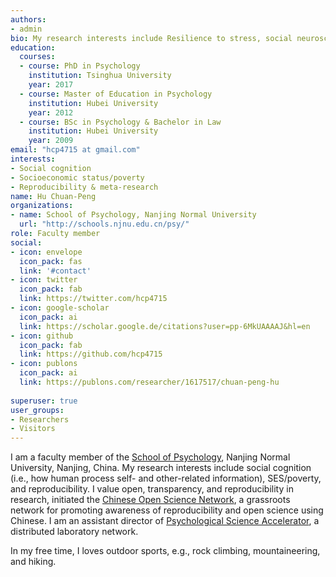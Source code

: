 ```yaml
---
authors:
- admin
bio: My research interests include Resilience to stress, social neuroscience, and reproducibility.
education:
  courses:
  - course: PhD in Psychology
    institution: Tsinghua University
    year: 2017
  - course: Master of Education in Psychology
    institution: Hubei University
    year: 2012
  - course: BSc in Psychology & Bachelor in Law
    institution: Hubei University
    year: 2009
email: "hcp4715 at gmail.com"
interests:
- Social cognition
- Socioeconomic status/poverty
- Reproducibility & meta-research
name: Hu Chuan-Peng
organizations:
- name: School of Psychology, Nanjing Normal University
  url: "http://schools.njnu.edu.cn/psy/"
role: Faculty member
social:
- icon: envelope
  icon_pack: fas
  link: '#contact'
- icon: twitter
  icon_pack: fab
  link: https://twitter.com/hcp4715
- icon: google-scholar
  icon_pack: ai
  link: https://scholar.google.de/citations?user=pp-6MkUAAAAJ&hl=en
- icon: github
  icon_pack: fab
  link: https://github.com/hcp4715
- icon: publons
  icon_pack: ai
  link: https://publons.com/researcher/1617517/chuan-peng-hu
  
superuser: true
user_groups:
- Researchers
- Visitors
---
```


I am a faculty member of the [School of Psychology](http://schools.njnu.edu.cn/psy/), Nanjing Normal University, Nanjing, China. My research interests include social cognition (i.e., how human process self- and other-related information), SES/poverty, and reproducibility. I value open, transparency, and reproducibility in research, initiated the [Chinese Open Science Network](https://open-sci.cn/), a grassroots network for promoting awareness of reproducibility and open science using Chinese. I am an assistant director of [Psychological Science Accelerator](https://psysciacc.org/), a distributed laboratory network.

In my free time, I loves outdoor sports, e.g., rock climbing, mountaineering, and hiking.